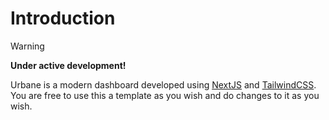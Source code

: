 # Introduction

> [!WARNING]
>
> **Under active development!**

Urbane is a modern dashboard developed using [NextJS](https://nextjs.org) and [TailwindCSS](https://tailwindcss.com). You are free to use this a template as you wish and do changes to it as you wish.

